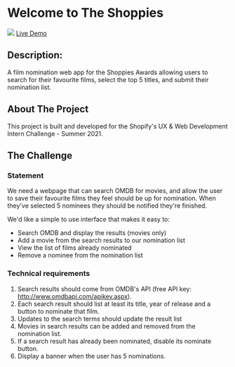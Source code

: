# Welcome to The Shoppies
![](docs/animated-banner.gif)
[Live Demo](https://filminator.netlify.app/)

## Description:
A film nomination web app for the Shoppies Awards allowing users to search for their favourite films, select the top 5 titles, and submit their nomination list.


## About The Project

This project is built and developed for the Shopify's UX & Web Development Intern Challenge - Summer 2021.

## The Challenge
### Statement

We need a webpage that can search OMDB for movies, and allow the user to save their favourite films they feel should be up for nomination. When they've selected 5 nominees they should be notified they're finished.

We'd like a simple to use interface that makes it easy to:
- Search OMDB and display the results (movies only)
- Add a movie from the search results to our nomination list
- View the list of films already nominated 
- Remove a nominee from the nomination list

### Technical requirements

1. Search results should come from OMDB's API (free API key: http://www.omdbapi.com/apikey.aspx).
2. Each search result should list at least its title, year of release and a button to nominate that film.
3. Updates to the search terms should update the result list
4. Movies in search results can be added and removed from the nomination list.
5. If a search result has already been nominated, disable its nominate button.
6. Display a banner when the user has 5 nominations.
